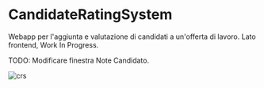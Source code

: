 # CandidateRatingSystem

Webapp per l'aggiunta e valutazione di candidati a un'offerta di lavoro. Lato frontend, Work In Progress.

TODO: Modificare finestra Note Candidato.


![crs](https://github.com/simoirs/CRS-Frontend/assets/131461380/2623777b-28ee-4d73-bc5e-184685356690)
